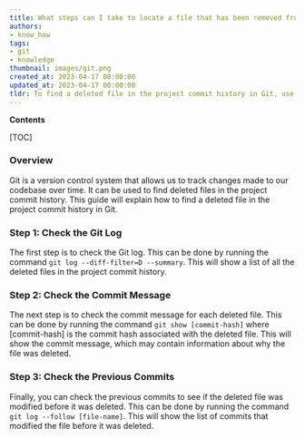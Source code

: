 ```yaml
---
title: What steps can I take to locate a file that has been removed from the project's commit history?
authors:
- know_how
tags:
- git
- knowledge
thumbnail: images/git.png
created_at: 2023-04-17 00:00:00
updated_at: 2023-04-17 00:00:00
tldr: To find a deleted file in the project commit history in Git, use the command `git log --diff-filter=D --summary`.
---
```


**Contents**

[TOC]

### Overview

Git is a version control system that allows us to track changes made to our codebase over time. It can be used to find deleted files in the project commit history. This guide will explain how to find a deleted file in the project commit history in Git.

### Step 1: Check the Git Log

The first step is to check the Git log. This can be done by running the command `git log --diff-filter=D --summary`. This will show a list of all the deleted files in the project commit history.

### Step 2: Check the Commit Message

The next step is to check the commit message for each deleted file. This can be done by running the command `git show [commit-hash]` where [commit-hash] is the commit hash associated with the deleted file. This will show the commit message, which may contain information about why the file was deleted.

### Step 3: Check the Previous Commits

Finally, you can check the previous commits to see if the deleted file was modified before it was deleted. This can be done by running the command `git log --follow [file-name]`. This will show the list of commits that modified the file before it was deleted.
